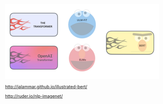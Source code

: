 ![2018년도부터 NLP에 큰 변화를 준 컴포넌트](참고자료/이미지/bert_image00.png)


http://jalammar.github.io/illustrated-bert/

http://ruder.io/nlp-imagenet/
